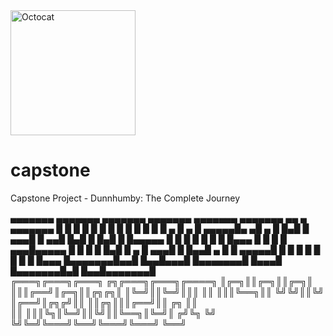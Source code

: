 <img src="https://user-images.githubusercontent.com/81953271/124010886-b571ca80-d9df-11eb-86ac-b358c48ac6aa.png" width="200" height="200" alt="Octocat" title="Github logo">

# capstone
Capstone Project - Dunnhumby: The Complete Journey

 ▄▄▄▄▄▄▄ ▄▄▄▄▄▄▄ ▄▄▄▄▄▄▄ ▄▄▄▄▄▄▄ ▄▄▄▄▄▄▄ ▄▄▄▄▄▄▄ ▄▄    ▄ ▄▄▄▄▄▄▄ 
█       █       █       █       █       █       █  █  █ █       █
█       █   ▄   █    ▄  █  ▄▄▄▄▄█▄     ▄█   ▄   █   █▄█ █    ▄▄▄█
█     ▄▄█  █▄█  █   █▄█ █ █▄▄▄▄▄  █   █ █  █ █  █       █   █▄▄▄ 
█    █  █       █    ▄▄▄█▄▄▄▄▄  █ █   █ █  █▄█  █  ▄    █    ▄▄▄█
█    █▄▄█   ▄   █   █    ▄▄▄▄▄█ █ █   █ █       █ █ █   █   █▄▄▄ 
█▄▄▄▄▄▄▄█▄▄█ █▄▄█▄▄▄█   █▄▄▄▄▄▄▄█ █▄▄▄█ █▄▄▄▄▄▄▄█▄█  █▄▄█▄▄▄▄▄▄▄█          
╔═══╗╔═══╗╔═══╗  ╔╗╔═══╗╔═══╗╔════╗
║╔═╗║║╔═╗║║╔═╗║  ║║║╔══╝║╔═╗║║╔╗╔╗║
║╚═╝║║╚═╝║║║ ║║  ║║║╚══╗║║ ╚╝╚╝║║╚╝
║╔══╝║╔╗╔╝║║ ║║╔╗║║║╔══╝║║ ╔╗  ║║  
║║   ║║║╚╗║╚═╝║║╚╝║║╚══╗║╚═╝║ ╔╝╚╗ 
╚╝   ╚╝╚═╝╚═══╝╚══╝╚═══╝╚═══╝ ╚══╝ 
                                   
                                   


                                                                                                                                                                                          
                                                                                                                                                                                          
